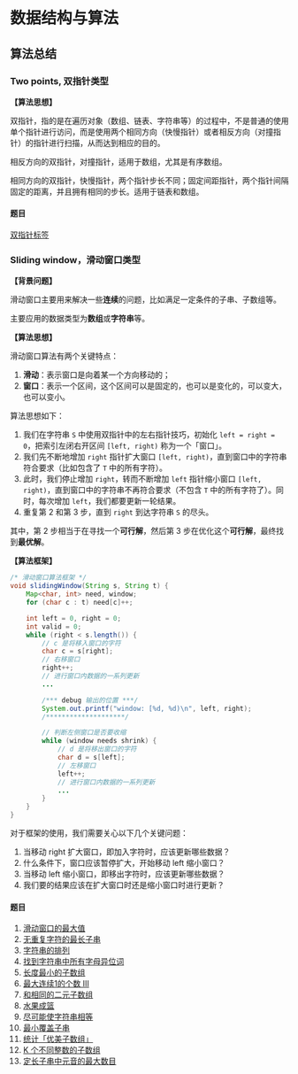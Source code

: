 # 数据结构与算法

## 算法总结

### Two points, 双指针类型

**【算法思想】**

双指针，指的是在遍历对象（数组、链表、字符串等）的过程中，不是普通的使用单个指针进行访问，而是使用两个相同方向（快慢指针）或者相反方向（对撞指针）的指针进行扫描，从而达到相应的目的。

相反方向的双指针，对撞指针，适用于数组，尤其是有序数组。

相同方向的双指针，快慢指针，两个指针步长不同；固定间距指针，两个指针间隔固定的距离，并且拥有相同的步长。适用于链表和数组。

#### 题目

[双指针标签](https://leetcode-cn.com/problemset/all/?topicSlugs=two-pointers)

### Sliding window，滑动窗口类型

**【背景问题】**

滑动窗口主要用来解决一些**连续**的问题，比如满足一定条件的子串、子数组等。

主要应用的数据类型为**数组**或**字符串**等。

**【算法思想】**

滑动窗口算法有两个关键特点：

1. **滑动**：表示窗口是向着某一个方向移动的；
2. **窗口**：表示一个区间，这个区间可以是固定的，也可以是变化的，可以变大，也可以变小。

算法思想如下：

1. 我们在字符串 `S` 中使用双指针中的左右指针技巧，初始化 `left = right = 0`，把索引左闭右开区间 `[left, right)` 称为一个「窗口」。
2. 我们先不断地增加 `right` 指针扩大窗口 `[left, right)`，直到窗口中的字符串符合要求（比如包含了 `T` 中的所有字符）。
3. 此时，我们停止增加 `right`，转而不断增加 `left` 指针缩小窗口 `[left, right)`，直到窗口中的字符串不再符合要求（不包含 `T` 中的所有字符了）。同时，每次增加 `left`，我们都要更新一轮结果。
4. 重复第 2 和第 3 步，直到 `right` 到达字符串 `S` 的尽头。

其中，第 2 步相当于在寻找一个**可行解**，然后第 3 步在优化这个**可行解**，最终找到**最优解**。

**【算法框架】**

```java
/* 滑动窗口算法框架 */
void slidingWindow(String s, String t) {
    Map<char, int> need, window;
    for (char c : t) need[c]++;

    int left = 0, right = 0;
    int valid = 0; 
    while (right < s.length()) {
        // c 是将移入窗口的字符
        char c = s[right];
        // 右移窗口
        right++;
        // 进行窗口内数据的一系列更新
        ...

        /*** debug 输出的位置 ***/
        System.out.printf("window: [%d, %d)\n", left, right);
        /********************/

        // 判断左侧窗口是否要收缩
        while (window needs shrink) {
            // d 是将移出窗口的字符
            char d = s[left];
            // 左移窗口
            left++;
            // 进行窗口内数据的一系列更新
            ...
        }
    }
}
```

对于框架的使用，我们需要关心以下几个关键问题：

1. 当移动 right 扩大窗口，即加入字符时，应该更新哪些数据？
2. 什么条件下，窗口应该暂停扩大，开始移动 left 缩小窗口？
3. 当移动 left 缩小窗口，即移出字符时，应该更新哪些数据？
4. 我们要的结果应该在扩大窗口时还是缩小窗口时进行更新？

#### 题目

1. [滑动窗口的最大值](https://leetcode-cn.com/problems/hua-dong-chuang-kou-de-zui-da-zhi-lcof/)
2. [无重复字符的最长子串](https://leetcode-cn.com/problems/longest-substring-without-repeating-characters/)
3. [字符串的排列](https://leetcode-cn.com/problems/permutation-in-string/)
4. [找到字符串中所有字母异位词](https://leetcode-cn.com/problems/find-all-anagrams-in-a-string/)
5. [长度最小的子数组](https://leetcode-cn.com/problems/minimum-size-subarray-sum/)
6. [最大连续1的个数 III](https://leetcode-cn.com/problems/max-consecutive-ones-iii/)
7. [和相同的二元子数组](https://leetcode-cn.com/problems/binary-subarrays-with-sum/)
8. [水果成篮](https://leetcode-cn.com/problems/fruit-into-baskets/)
9. [尽可能使字符串相等](https://leetcode-cn.com/problems/get-equal-substrings-within-budget/)
10. [最小覆盖子串](https://leetcode-cn.com/problems/minimum-window-substring/)
11. [统计「优美子数组」](https://leetcode-cn.com/problems/count-number-of-nice-subarrays/)
12. [K 个不同整数的子数组](https://leetcode-cn.com/problems/subarrays-with-k-different-integers/)
13. [定长子串中元音的最大数目](https://leetcode-cn.com/problems/maximum-number-of-vowels-in-a-substring-of-given-length/)


